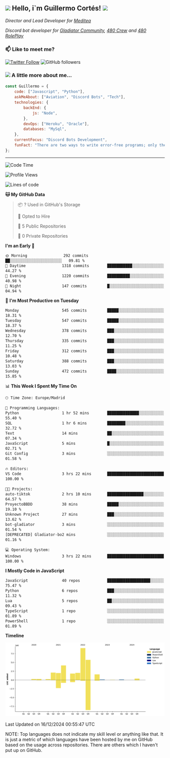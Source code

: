<h2><img src="https://emojis.slackmojis.com/emojis/images/1531849430/4246/blob-sunglasses.gif?1531849430" width="30"/> Hello, i`m Guillermo Cortés! <img src="https://media.giphy.com/media/PiuVH04cd9JcmqqWKK/giphy.gif" width="50"></h2>
<p><em>Director and Lead Developer for <a href="https://mediteavirtual.es/">Meditea</a>
</em></p>
<p><em>Discord bot developer for <a href="https://discord.comunidadgladiator.com">Gladiator Community</a>, <a href="https://discord.gg/UpvpkUbGdA">480 Crew</a> and <a href="https://discord.gg/dmMRQgH3tu">480 RolePlay</a>
</em></p>

### 📫 Like to meet me?

[![Twitter Follow](https://img.shields.io/twitter/follow/concara3443?label=Follow)](https://twitter.com/intent/follow?screen_name=concara3443)
![GitHub followers](https://img.shields.io/github/followers/concara3443?label=Follow&style=social)

### <img src="https://media.giphy.com/media/WFZvB7VIXBgiz3oDXE/giphy.gif" width="50"> A little more about me...  

```javascript
const Guillermo = {
    code: ["Javascript", "Python"],
    askMeAbout: ["Aviation", "Discord Bots", "Tech"],
    technologies: {
        backEnd: {
            js: "Node",
        },
        devOps: ["Heroku", "Oracle"],
        databases: "MySql",
    },
    currentFocus: "Discord Bots Development",
    funFact: "There are two ways to write error-free programs; only the third one works"
};
```

---

<!--START_SECTION:waka-->
![Code Time](http://img.shields.io/badge/Code%20Time-522%20hrs%2049%20mins-blue)

![Profile Views](http://img.shields.io/badge/Profile%20Views-0-blue)

![Lines of code](https://img.shields.io/badge/From%20Hello%20World%20I%27ve%20Written-29.5%20million%20lines%20of%20code-blue)

**🐱 My GitHub Data** 

> 📦 ? Used in GitHub's Storage 
 > 
> 💼 Opted to Hire
 > 
> 📜 5 Public Repositories 
 > 
> 🔑 0 Private Repositories 
 > 
**I'm an Early 🐤** 

```text
🌞 Morning                292 commits         ██░░░░░░░░░░░░░░░░░░░░░░░   09.81 % 
🌆 Daytime                1318 commits        ███████████░░░░░░░░░░░░░░   44.27 % 
🌃 Evening                1220 commits        ██████████░░░░░░░░░░░░░░░   40.98 % 
🌙 Night                  147 commits         █░░░░░░░░░░░░░░░░░░░░░░░░   04.94 % 
```
📅 **I'm Most Productive on Tuesday** 

```text
Monday                   545 commits         █████░░░░░░░░░░░░░░░░░░░░   18.31 % 
Tuesday                  547 commits         █████░░░░░░░░░░░░░░░░░░░░   18.37 % 
Wednesday                378 commits         ███░░░░░░░░░░░░░░░░░░░░░░   12.70 % 
Thursday                 335 commits         ███░░░░░░░░░░░░░░░░░░░░░░   11.25 % 
Friday                   312 commits         ███░░░░░░░░░░░░░░░░░░░░░░   10.48 % 
Saturday                 388 commits         ███░░░░░░░░░░░░░░░░░░░░░░   13.03 % 
Sunday                   472 commits         ████░░░░░░░░░░░░░░░░░░░░░   15.85 % 
```


📊 **This Week I Spent My Time On** 

```text
🕑︎ Time Zone: Europe/Madrid

💬 Programming Languages: 
Python                   1 hr 52 mins        ██████████████░░░░░░░░░░░   55.40 % 
SQL                      1 hr 6 mins         ████████░░░░░░░░░░░░░░░░░   32.72 % 
Text                     14 mins             ██░░░░░░░░░░░░░░░░░░░░░░░   07.34 % 
JavaScript               5 mins              █░░░░░░░░░░░░░░░░░░░░░░░░   02.71 % 
Git Config               3 mins              ░░░░░░░░░░░░░░░░░░░░░░░░░   01.58 % 

🔥 Editors: 
VS Code                  3 hrs 22 mins       █████████████████████████   100.00 % 

🐱‍💻 Projects: 
auto-tiktok              2 hrs 10 mins       ████████████████░░░░░░░░░   64.57 % 
ProyectoBBDD             38 mins             █████░░░░░░░░░░░░░░░░░░░░   19.10 % 
Unknown Project          27 mins             ███░░░░░░░░░░░░░░░░░░░░░░   13.62 % 
bot-gladiator            3 mins              ░░░░░░░░░░░░░░░░░░░░░░░░░   01.54 % 
[DEPRECATED] Gladiator-bo2 mins              ░░░░░░░░░░░░░░░░░░░░░░░░░   01.16 % 

💻 Operating System: 
Windows                  3 hrs 22 mins       █████████████████████████   100.00 % 
```

**I Mostly Code in JavaScript** 

```text
JavaScript               40 repos            ███████████████████░░░░░░   75.47 % 
Python                   6 repos             ███░░░░░░░░░░░░░░░░░░░░░░   11.32 % 
Lua                      5 repos             ██░░░░░░░░░░░░░░░░░░░░░░░   09.43 % 
TypeScript               1 repo              ░░░░░░░░░░░░░░░░░░░░░░░░░   01.89 % 
PowerShell               1 repo              ░░░░░░░░░░░░░░░░░░░░░░░░░   01.89 % 
```



**Timeline**

![Lines of Code chart](https://raw.githubusercontent.com/Concara3443/Concara3443/main/assets/bar_graph.png)


 Last Updated on 16/12/2024 00:55:47 UTC
<!--END_SECTION:waka-->

NOTE: Top languages does not indicate my skill level or anything like that. It is just a metric of which languages have been hosted by me on GitHub based on the usage across repositories. There are others which I haven't put up on GitHub.
